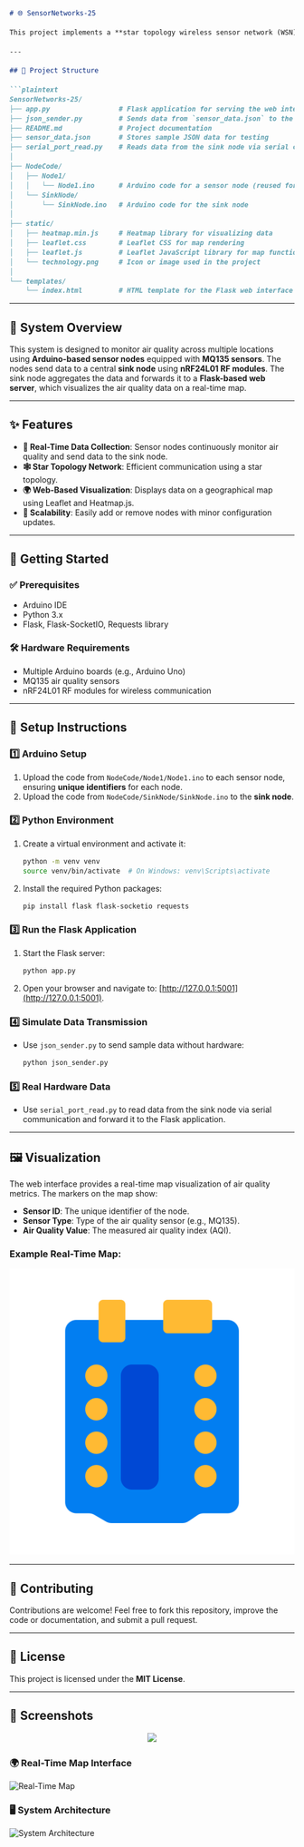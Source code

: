 ```markdown
# 🌐 SensorNetworks-25

This project implements a **star topology wireless sensor network (WSN)** using multiple Arduino-based nodes equipped with **MQ135 air quality sensors**. The system collects air quality data from various locations and visualizes it on a real-time map through a web interface.

---

## 📂 Project Structure

```plaintext
SensorNetworks-25/
├── app.py                 # Flask application for serving the web interface and processing data
├── json_sender.py         # Sends data from `sensor_data.json` to the Flask application
├── README.md              # Project documentation
├── sensor_data.json       # Stores sample JSON data for testing
├── serial_port_read.py    # Reads data from the sink node via serial communication
│
├── NodeCode/
│   ├── Node1/
│   │   └── Node1.ino      # Arduino code for a sensor node (reused for all nodes)
│   └── SinkNode/
│       └── SinkNode.ino   # Arduino code for the sink node
│
├── static/
│   ├── heatmap.min.js     # Heatmap library for visualizing data
│   ├── leaflet.css        # Leaflet CSS for map rendering
│   ├── leaflet.js         # Leaflet JavaScript library for map functionality
│   └── technology.png     # Icon or image used in the project
│
└── templates/
    └── index.html         # HTML template for the Flask web interface
```

---

## 🌟 System Overview

This system is designed to monitor air quality across multiple locations using **Arduino-based sensor nodes** equipped with **MQ135 sensors**. The nodes send data to a central **sink node** using **nRF24L01 RF modules**. The sink node aggregates the data and forwards it to a **Flask-based web server**, which visualizes the air quality data on a real-time map.

---

## ✨ Features

- **📡 Real-Time Data Collection**: Sensor nodes continuously monitor air quality and send data to the sink node.
- **🕸️ Star Topology Network**: Efficient communication using a star topology.
- **🌍 Web-Based Visualization**: Displays data on a geographical map using Leaflet and Heatmap.js.
- **🔧 Scalability**: Easily add or remove nodes with minor configuration updates.

---

## 🚀 Getting Started

### ✅ Prerequisites

- Arduino IDE
- Python 3.x
- Flask, Flask-SocketIO, Requests library

### 🛠️ Hardware Requirements

- Multiple Arduino boards (e.g., Arduino Uno)
- MQ135 air quality sensors
- nRF24L01 RF modules for wireless communication

---

## 📝 Setup Instructions

### 1️⃣ Arduino Setup
1. Upload the code from `NodeCode/Node1/Node1.ino` to each sensor node, ensuring **unique identifiers** for each node.
2. Upload the code from `NodeCode/SinkNode/SinkNode.ino` to the **sink node**.

### 2️⃣ Python Environment
1. Create a virtual environment and activate it:
   ```bash
   python -m venv venv
   source venv/bin/activate  # On Windows: venv\Scripts\activate
   ```
2. Install the required Python packages:
   ```bash
   pip install flask flask-socketio requests
   ```

### 3️⃣ Run the Flask Application
1. Start the Flask server:
   ```bash
   python app.py
   ```
2. Open your browser and navigate to: [http://127.0.0.1:5001](http://127.0.0.1:5001).

### 4️⃣ Simulate Data Transmission
- Use `json_sender.py` to send sample data without hardware:
  ```bash
  python json_sender.py
  ```

### 5️⃣ Real Hardware Data
- Use `serial_port_read.py` to read data from the sink node via serial communication and forward it to the Flask application.

---

## 🖼️ Visualization

The web interface provides a real-time map visualization of air quality metrics. The markers on the map show:
- **Sensor ID**: The unique identifier of the node.
- **Sensor Type**: Type of the air quality sensor (e.g., MQ135).
- **Air Quality Value**: The measured air quality index (AQI).

### Example Real-Time Map:
![Real-Time Map Example](static/technology.png)

---

## 🤝 Contributing

Contributions are welcome! Feel free to fork this repository, improve the code or documentation, and submit a pull request.

---

## 📜 License

This project is licensed under the **MIT License**.

---

## 📸 Screenshots
<p align="center">
  <img src="https://github.com/user-attachments/assets/4c0133e5-0852-499b-b00a-78628e119f8b" width="800"/>
</p>

### 🌍 Real-Time Map Interface
![Real-Time Map](https://via.placeholder.com/800x400?text=Real-Time+Map+Example)

### 🖥️ System Architecture
![System Architecture](https://via.placeholder.com/800x400?text=System+Architecture+Diagram)
```


